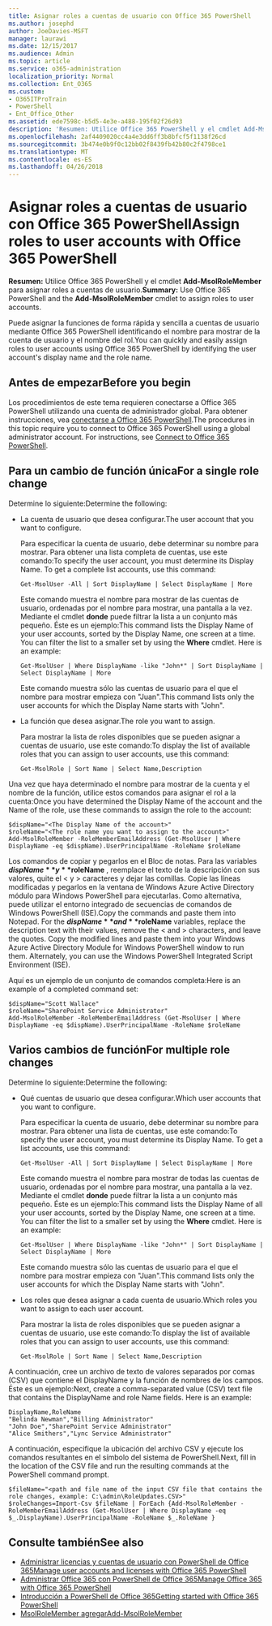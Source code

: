 ```yaml
---
title: Asignar roles a cuentas de usuario con Office 365 PowerShell
ms.author: josephd
author: JoeDavies-MSFT
manager: laurawi
ms.date: 12/15/2017
ms.audience: Admin
ms.topic: article
ms.service: o365-administration
localization_priority: Normal
ms.collection: Ent_O365
ms.custom:
- O365ITProTrain
- PowerShell
- Ent_Office_Other
ms.assetid: ede7598c-b5d5-4e3e-a488-195f02f26d93
description: 'Resumen: Utilice Office 365 PowerShell y el cmdlet Add-MsolRoleMember para asignar roles a cuentas de usuario.'
ms.openlocfilehash: 2af4409020cc4a4e3dd6ff3b8bfcf5f1138f26cd
ms.sourcegitcommit: 3b474e0b9f0c12bb02f8439fb42b80c2f4798ce1
ms.translationtype: MT
ms.contentlocale: es-ES
ms.lasthandoff: 04/26/2018
---
```

# <a name="assign-roles-to-user-accounts-with-office-365-powershell"></a><span data-ttu-id="26b7b-103">Asignar roles a cuentas de usuario con Office 365 PowerShell</span><span class="sxs-lookup"><span data-stu-id="26b7b-103">Assign roles to user accounts with Office 365 PowerShell</span></span>

 <span data-ttu-id="26b7b-104">**Resumen:** Utilice Office 365 PowerShell y el cmdlet **Add-MsolRoleMember** para asignar roles a cuentas de usuario.</span><span class="sxs-lookup"><span data-stu-id="26b7b-104">**Summary:** Use Office 365 PowerShell and the **Add-MsolRoleMember** cmdlet to assign roles to user accounts.</span></span>
  
<span data-ttu-id="26b7b-105">Puede asignar la funciones de forma rápida y sencilla a cuentas de usuario mediante Office 365 PowerShell identificando el nombre para mostrar de la cuenta de usuario y el nombre del rol.</span><span class="sxs-lookup"><span data-stu-id="26b7b-105">You can quickly and easily assign roles to user accounts using Office 365 PowerShell by identifying the user account's display name and the role name.</span></span>
  
## <a name="before-you-begin"></a><span data-ttu-id="26b7b-106">Antes de empezar</span><span class="sxs-lookup"><span data-stu-id="26b7b-106">Before you begin</span></span>

<span data-ttu-id="26b7b-p101">Los procedimientos de este tema requieren conectarse a Office 365 PowerShell utilizando una cuenta de administrador global. Para obtener instrucciones, vea [conectarse a Office 365 PowerShell](connect-to-office-365-powershell.md).</span><span class="sxs-lookup"><span data-stu-id="26b7b-p101">The procedures in this topic require you to connect to Office 365 PowerShell using a global administrator account. For instructions, see [Connect to Office 365 PowerShell](connect-to-office-365-powershell.md).</span></span>
  
## <a name="for-a-single-role-change"></a><span data-ttu-id="26b7b-109">Para un cambio de función única</span><span class="sxs-lookup"><span data-stu-id="26b7b-109">For a single role change</span></span>

<span data-ttu-id="26b7b-110">Determine lo siguiente:</span><span class="sxs-lookup"><span data-stu-id="26b7b-110">Determine the following:</span></span>
  
- <span data-ttu-id="26b7b-111">La cuenta de usuario que desea configurar.</span><span class="sxs-lookup"><span data-stu-id="26b7b-111">The user account that you want to configure.</span></span>
    
    <span data-ttu-id="26b7b-p102">Para especificar la cuenta de usuario, debe determinar su nombre para mostrar. Para obtener una lista completa de cuentas, use este comando:</span><span class="sxs-lookup"><span data-stu-id="26b7b-p102">To specify the user account, you must determine its Display Name. To get a complete list accounts, use this command:</span></span>
    
  ```
  Get-MsolUser -All | Sort DisplayName | Select DisplayName | More
  ```

    <span data-ttu-id="26b7b-p103">Este comando muestra el nombre para mostrar de las cuentas de usuario, ordenadas por el nombre para mostrar, una pantalla a la vez. Mediante el cmdlet **donde** puede filtrar la lista a un conjunto más pequeño. Éste es un ejemplo:</span><span class="sxs-lookup"><span data-stu-id="26b7b-p103">This command lists the Display Name of your user accounts, sorted by the Display Name, one screen at a time. You can filter the list to a smaller set by using the **Where** cmdlet. Here is an example:</span></span>
    
  ```
  Get-MsolUser | Where DisplayName -like "John*" | Sort DisplayName | Select DisplayName | More
  ```

    <span data-ttu-id="26b7b-117">Este comando muestra sólo las cuentas de usuario para el que el nombre para mostrar empieza con "Juan".</span><span class="sxs-lookup"><span data-stu-id="26b7b-117">This command lists only the user accounts for which the Display Name starts with "John".</span></span>
    
- <span data-ttu-id="26b7b-118">La función que desea asignar.</span><span class="sxs-lookup"><span data-stu-id="26b7b-118">The role you want to assign.</span></span>
    
    <span data-ttu-id="26b7b-119">Para mostrar la lista de roles disponibles que se pueden asignar a cuentas de usuario, use este comando:</span><span class="sxs-lookup"><span data-stu-id="26b7b-119">To display the list of available roles that you can assign to user accounts, use this command:</span></span>
    
  ```
  Get-MsolRole | Sort Name | Select Name,Description
  ```

<span data-ttu-id="26b7b-120">Una vez que haya determinado el nombre para mostrar de la cuenta y el nombre de la función, utilice estos comandos para asignar el rol a la cuenta:</span><span class="sxs-lookup"><span data-stu-id="26b7b-120">Once you have determined the Display Name of the account and the Name of the role, use these commands to assign the role to the account:</span></span>
  
```
$dispName="<The Display Name of the account>"
$roleName="<The role name you want to assign to the account>"
Add-MsolRoleMember -RoleMemberEmailAddress (Get-MsolUser | Where DisplayName -eq $dispName).UserPrincipalName -RoleName $roleName
```

<span data-ttu-id="26b7b-p104">Los comandos de copiar y pegarlos en el Bloc de notas. Para las variables **$dispName** y **$roleName** , reemplace el texto de la descripción con sus valores, quite el \< y > caracteres y dejar las comillas. Copie las líneas modificadas y pegarlos en la ventana de Windows Azure Active Directory módulo para Windows PowerShell para ejecutarlas. Como alternativa, puede utilizar el entorno integrado de secuencias de comandos de Windows PowerShell (ISE).</span><span class="sxs-lookup"><span data-stu-id="26b7b-p104">Copy the commands and paste them into Notepad. For the **$dispName** and **$roleName** variables, replace the description text with their values, remove the \< and > characters, and leave the quotes. Copy the modified lines and paste them into your Windows Azure Active Directory Module for Windows PowerShell window to run them. Alternately, you can use the Windows PowerShell Integrated Script Environment (ISE).</span></span>
  
<span data-ttu-id="26b7b-125">Aquí es un ejemplo de un conjunto de comandos completa:</span><span class="sxs-lookup"><span data-stu-id="26b7b-125">Here is an example of a completed command set:</span></span>
  
```
$dispName="Scott Wallace"
$roleName="SharePoint Service Administrator"
Add-MsolRoleMember -RoleMemberEmailAddress (Get-MsolUser | Where DisplayName -eq $dispName).UserPrincipalName -RoleName $roleName
```

## <a name="for-multiple-role-changes"></a><span data-ttu-id="26b7b-126">Varios cambios de función</span><span class="sxs-lookup"><span data-stu-id="26b7b-126">For multiple role changes</span></span>

<span data-ttu-id="26b7b-127">Determine lo siguiente:</span><span class="sxs-lookup"><span data-stu-id="26b7b-127">Determine the following:</span></span>
  
- <span data-ttu-id="26b7b-128">Qué cuentas de usuario que desea configurar.</span><span class="sxs-lookup"><span data-stu-id="26b7b-128">Which user accounts that you want to configure.</span></span>
    
    <span data-ttu-id="26b7b-p105">Para especificar la cuenta de usuario, debe determinar su nombre para mostrar. Para obtener una lista de cuentas, use este comando:</span><span class="sxs-lookup"><span data-stu-id="26b7b-p105">To specify the user account, you must determine its Display Name. To get a list accounts, use this command:</span></span>
    
  ```
  Get-MsolUser -All | Sort DisplayName | Select DisplayName | More
  ```

    <span data-ttu-id="26b7b-p106">Este comando muestra el nombre para mostrar de todas las cuentas de usuario, ordenadas por el nombre para mostrar, una pantalla a la vez. Mediante el cmdlet **donde** puede filtrar la lista a un conjunto más pequeño. Éste es un ejemplo:</span><span class="sxs-lookup"><span data-stu-id="26b7b-p106">This command lists the Display Name of all your user accounts, sorted by the Display Name, one screen at a time. You can filter the list to a smaller set by using the **Where** cmdlet. Here is an example:</span></span>
    
  ```
  Get-MsolUser | Where DisplayName -like "John*" | Sort DisplayName | Select DisplayName | More
  ```

    <span data-ttu-id="26b7b-134">Este comando muestra sólo las cuentas de usuario para el que el nombre para mostrar empieza con "Juan".</span><span class="sxs-lookup"><span data-stu-id="26b7b-134">This command lists only the user accounts for which the Display Name starts with "John".</span></span>
    
- <span data-ttu-id="26b7b-135">Los roles que desea asignar a cada cuenta de usuario.</span><span class="sxs-lookup"><span data-stu-id="26b7b-135">Which roles you want to assign to each user account.</span></span>
    
    <span data-ttu-id="26b7b-136">Para mostrar la lista de roles disponibles que se pueden asignar a cuentas de usuario, use este comando:</span><span class="sxs-lookup"><span data-stu-id="26b7b-136">To display the list of available roles that you can assign to user accounts, use this command:</span></span>
    
  ```
  Get-MsolRole | Sort Name | Select Name,Description
  ```

<span data-ttu-id="26b7b-p107">A continuación, cree un archivo de texto de valores separados por comas (CSV) que contiene el DisplayName y la función de nombres de los campos. Éste es un ejemplo:</span><span class="sxs-lookup"><span data-stu-id="26b7b-p107">Next, create a comma-separated value (CSV) text file that contains the DisplayName and role Name fields. Here is an example:</span></span>
  
```
DisplayName,RoleName
"Belinda Newman","Billing Administrator"
"John Doe","SharePoint Service Administrator"
"Alice Smithers","Lync Service Administrator"
```

<span data-ttu-id="26b7b-139">A continuación, especifique la ubicación del archivo CSV y ejecute los comandos resultantes en el símbolo del sistema de PowerShell.</span><span class="sxs-lookup"><span data-stu-id="26b7b-139">Next, fill in the location of the CSV file and run the resulting commands at the PowerShell command prompt.</span></span>
  
```
$fileName="<path and file name of the input CSV file that contains the role changes, example: C:\admin\RoleUpdates.CSV>"
$roleChanges=Import-Csv $fileName | ForEach {Add-MsolRoleMember -RoleMemberEmailAddress (Get-MsolUser | Where DisplayName -eq $_.DisplayName).UserPrincipalName -RoleName $_.RoleName }

```

## <a name="see-also"></a><span data-ttu-id="26b7b-140">Consulte también</span><span class="sxs-lookup"><span data-stu-id="26b7b-140">See also</span></span>

- [<span data-ttu-id="26b7b-141">Administrar licencias y cuentas de usuario con PowerShell de Office 365</span><span class="sxs-lookup"><span data-stu-id="26b7b-141">Manage user accounts and licenses with Office 365 PowerShell</span></span>](manage-user-accounts-and-licenses-with-office-365-powershell.md)
- [<span data-ttu-id="26b7b-142">Administrar Office 365 con PowerShell de Office 365</span><span class="sxs-lookup"><span data-stu-id="26b7b-142">Manage Office 365 with Office 365 PowerShell</span></span>](manage-office-365-with-office-365-powershell.md)
- [<span data-ttu-id="26b7b-143">Introducción a PowerShell de Office 365</span><span class="sxs-lookup"><span data-stu-id="26b7b-143">Getting started with Office 365 PowerShell</span></span>](getting-started-with-office-365-powershell.md)
- [<span data-ttu-id="26b7b-144">MsolRoleMember agregar</span><span class="sxs-lookup"><span data-stu-id="26b7b-144">Add-MsolRoleMember</span></span>](https://msdn.microsoft.com/library/dn194120.aspx)
